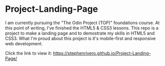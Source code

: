 # Project-Landing-Page
I am currently pursuing the "The Odin Project (TOP)" foundations course.
At this point of writing, I've finished the HTML5 & CSS3 lessons. 
This repo is a project to make a landing page and to demostrate my skills in HTML5 and CSS3.
What I'm proud about this project is it's mobile-first and responsive web development.

Click the link to view it:
https://stephenrivero.github.io/Project-Landing-Page/
